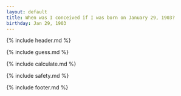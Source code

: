 ```yaml
---
layout: default
title: When was I conceived if I was born on January 29, 1903?
birthday: Jan 29, 1903
---
```


{% include header.md %}

{% include guess.md %}

{% include calculate.md %}

{% include safety.md %}

{% include footer.md %}



